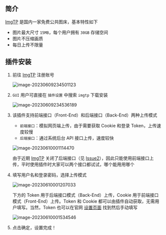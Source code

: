 ## 简介

[ImgTP](https://imgtp.com/) 是国内一家免费公共图床，基本特性如下

- 图片最大尺寸 `15MB`，每个用户拥有 `30GB` 存储空间
- 图片不压缩画质
- 每日上传不限量

## 插件安装

1. 前往 [ImgTP](https://imgtp.com/) 注册账号

   ![image-20230609234501123](https://blog-1301879085.cos.ap-chengdu.myqcloud.com/image-20230609234501123.png)

2. `GUI` 用户可直接在 `插件设置` 中搜索 `imgtp` 下载安装

   ![image-20230609234536189](https://blog-1301879085.cos.ap-chengdu.myqcloud.com/image-20230609234536189.png)

3. 该插件支持前端接口（Front-End）和后端接口（Back-End）两种上传模式

   - `前端接口`：模拟网页端上传，由于需要获取 Cookie 和登录 Token，上传速度较慢
   - `后端接口`：通过系统后台 API 接口上传，速度较快

   ![image-20230610001114470](https://blog-1301879085.cos.ap-chengdu.myqcloud.com/image-20230610001114470.png)

   由于近期 [ImgTP](https://www.imgtp.com/) 关闭了后端接口（见 [Issue2](https://github.com/Redns/picgo-plugin-imgtp/issues/2)），因此只能使用前端接口上传，平时使用插件时大家可以两个接口都试试，哪个能用用哪个

4. 填写用户名和登录密码，选择上传模式

   ![image-20230610001207033](https://blog-1301879085.cos.ap-chengdu.myqcloud.com/image-20230610001207033.png)

   下方的 Token 用于后端接口模式（Back-End）上传，Cookie 用于前端接口模式（Front-End）上传。Token 和 Cookie 都可以由插件自动获取，无需用户填写。当然，Token 也可以在官网 [设置页面](https://www.imgtp.com/user/settings.html) 找到然后手动填写

   ![image-20230610001534546](https://blog-1301879085.cos.ap-chengdu.myqcloud.com/image-20230610001534546.png)

5. 点击确定，设置完成！

